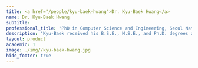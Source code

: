 ```yaml
---
title: <a href="/people/kyu-baek-hwang">Dr. Kyu-Baek Hwang</a>
name: Dr. Kyu-Baek Hwang
subtitle: 
professional_title: "PhD in Computer Science and Engineering, Seoul National University, Visiting doctoral student from Seoul National University (2004-2005), Assistant Professor, School of Computing, Soongsil University"  # Joined professional titles
description: "Kyu-Baek received his B.S.E., M.S.E., and Ph.D. degrees all from the School of Computer Science and Engineering, College of Engineering, Seoul National University, Seoul, Korea. He is currently an Assistant Professor in the School of Computing, Soongsil University, Seoul, Korea. Prior to joining Soongsil as a faculty member, he was a Postdoctoral Researcher at the Biointelligence Laboratory, Seoul National University, Seoul, Korea. During the Ph.D. study at Seoul National University, he visited the Children’s Hospital Informatics Program, Harvard Medical School, Boston, MA, as a Short-term Visiting Scholar. His research interests include machine learning, natural language processing, and bioinformatics"
layout: product
academic: 1
image: ./img//kyu-baek-hwang.jpg
hide_footer: true
---
```

